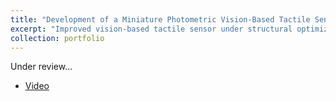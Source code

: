 ```yaml
---
title: "Development of a Miniature Photometric Vision-Based Tactile Sensor"
excerpt: "Improved vision-based tactile sensor under structural optimization with a miniatured size. <br/><img src='/images/teaser.png'>"
collection: portfolio
---
```


Under review...

* [Video](https://www.youtube.com/watch?v=2DNVzRrOgaw)